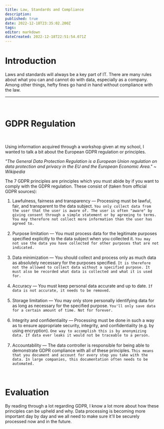 ```yaml
---
title: Law, Standards and Compliance
description: 
published: true
date: 2022-12-18T23:35:02.200Z
tags: 
editor: markdown
dateCreated: 2022-12-18T22:51:54.071Z
---
```


# Introduction

Laws and standards will always be a key part of IT. There are many rules about what you can and cannot do with data, especially as a company. Among other things, hefty fines go hand in hand without compliance with the law.

---

<br />

# GDPR Regulation
<br />

Using information acquired through a workshop given at my school, I wanted to talk a bit about the European GDPR regulation or principles.

*"The General Data Protection Regulation is a European Union regulation on data protection and privacy in the EU and the European Economic Area."
~ Wikipedia*

The 7 GDPR principles are principles which you must abide by if you want to comply with the GDPR regulation. These consist of (taken from official GDPR sources):

1. Lawfulness, fairness and transparency — Processing must be lawful, fair, and transparent to the data subject.
`You only collect data from the user that the user is aware of. The user is often "aware" by giving consent through a simple statement or by agreeing to terms. You may therefore not collect more information than the user has agreed to.` <br><br>
1. Purpose limitation — You must process data for the legitimate purposes specified explicitly to the data subject when you collected it.
`You may not use the data you have collected for other purposes that are not indicated.` <br><br>
1. Data minimization — You should collect and process only as much data as absolutely necessary for the purposes specified.
`It is therefore not the allowed to collect data without a specified purpose. It must also be recorded what data is collected and what it is used for.` <br><br>
1. Accuracy — You must keep personal data accurate and up to date.
`If data is not accurate, it needs to be removed.` <br><br>
1. Storage limitation — You may only store personally identifying data for as long as necessary for the specified purpose.
`You'll only save data for a certain amount of time. Not for forever.` <br><br>
1. Integrity and confidentiality — Processing must be done in such a way as to ensure appropriate security, integrity, and confidentiality (e.g. by using encryption).
`One way to accomplish this is by anonymizing data. If data ever leaks it would not be traceable to a person.` <br><br>
1. Accountability — The data controller is responsible for being able to demonstrate GDPR compliance with all of these principles.
`This means that you document and account for every step you take with the data. In large companies, this documentation often needs to be automated.`

<br />

# Evaluation

By reading through a lot regarding GDPR, I know a lot more about how these principles can be upheld and why. Data processing is becoming more important day by day and we all need to make sure it'll be securely processed now and in the future. 

<br />





